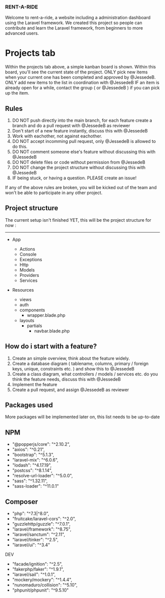 ### RENT-A-RIDE

Welcome to rent-a-ride, a website including a administration dashboard using the Laravel framework.
We created this project so people can contribute and learn the Laravel framework, from beginners to more advanced users.

# Projects tab
Within the projects tab above, a simple kanban board is shown. Within this board, you'll see the current state of the project.
ONLY pick new items when your current one has been completed and approved by @JessedeB.
ONLY add new items to the list in coordination with @JessedeB
IF an item is already open for a while, contact the group ( or @JessedeB ) if you can pick up the item.

## Rules
1. DO NOT push directly into the main branch, for each feature create a branch and do a pull request with @JessedeB as reviewer
2. Don't start of a new feature instantly, discuss this with @JessedeB
3. Work with eachother, not against eachother.
4. DO NOT accept incomming pull request, only @JessedeB is allowed to do this.
5. DO NOT comment someone else's feature without discussing this with @JessedeB
6. DO NOT delete files or code without permission from @JessedeB
7. DO NOT change the project structure without discussing this with @JessedeB
8. IF being stuck, or having a question. PLEASE create an issue!

If any of the above rules are broken, you will be kicked out of the team and won't be able to participate in any other project.

## Project structure
The current setup isn't finished YET, this will be the project structure for now :

----------------------
- App
    - Actions
    - Console
    - Exceptions
    - Http
    - Models
    - Providers
    - Services

- Resources
    - views
    - auth
    - components
        - wrapper.blade.php
    - layouts
        - partials
            - navbar.blade.php

## How do i start with a feature?
1. Create an simple overview, think about the feature widely.
2. Create a database diagram ( tablename, columns, primary / foreign keys, unique, constraints etc. ) and show this to @JessedeB
3. Create a class diagram, what controllers / models / services etc. do you think the feature needs, discuss this with @JessedeB
4. Implement the feature
5. Create a pull request, and assign @JessedeB as reviewer

## Packages used
More packages will be implemented later on, this list needs to be up-to-date

## NPM
- "@popperjs/core": "^2.10.2",
- "axios": "^0.21",
- "bootstrap": "^5.1.3",
- "laravel-mix": "^6.0.6",
- "lodash": "^4.17.19",
- "postcss": "^8.1.14",
- "resolve-url-loader": "^5.0.0",
- "sass": "^1.32.11",
- "sass-loader": "^11.0.1"

## Composer
- "php": "^7.3|^8.0",
- "fruitcake/laravel-cors": "^2.0",
- "guzzlehttp/guzzle": "^7.0.1",
- "laravel/framework": "^8.75",
- "laravel/sanctum": "^2.11",
- "laravel/tinker": "^2.5",
- "laravel/ui": "^3.4"

DEV
- "facade/ignition": "^2.5",
- "fakerphp/faker": "^1.9.1",
- "laravel/sail": "^1.0.1",
- "mockery/mockery": "^1.4.4",
- "nunomaduro/collision": "^5.10",
- "phpunit/phpunit": "^9.5.10"
